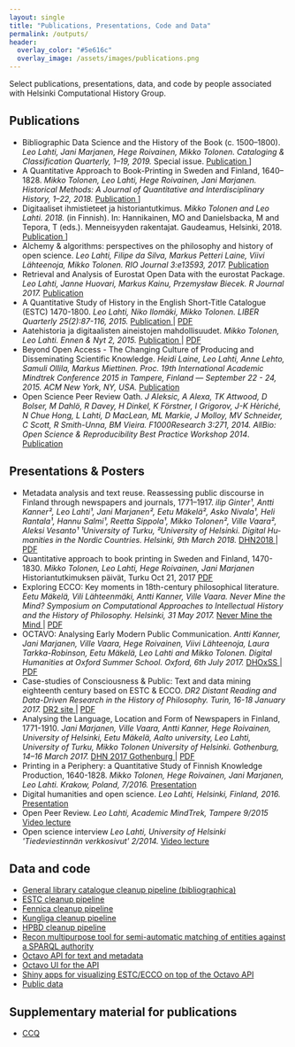 ```yaml
---
layout: single
title: "Publications, Presentations, Code and Data"
permalink: /outputs/
header:
  overlay_color: "#5e616c"
  overlay_image: /assets/images/publications.png
---
```


Select publications, presentations, data, and code by people associated with Helsinki Computational History Group.


## Publications

-  Bibliographic Data Science and the History of the Book (c. 1500–1800). *Leo Lahti, Jani Marjanen, Hege Roivainen, Mikko Tolonen. Cataloging & Classification Quarterly, 1–19, 2019.* Special issue. [Publication <i class="fa fa-link"></i>](http://doi.org/10.1080/01639374.2018.1543747)]
- A Quantitative Approach to Book-Printing in Sweden and Finland, 1640–1828. *Mikko Tolonen, Leo Lahti, Hege Roivainen, Jani Marjanen. Historical Methods: A Journal of Quantitative and Interdisciplinary History, 1–22, 2018.* [Publication <i class="fa fa-link"></i>](http://doi.org/10.1080/01615440.2018.1526657)]
- Digitaaliset ihmistieteet ja historiantutkimus. *Mikko Tolonen and Leo Lahti. 2018.* (in Finnish). In: Hannikainen, MO and Danielsbacka, M and Tepora, T (eds.). Menneisyyden rakentajat. Gaudeamus, Helsinki, 2018. [Publication <i class="fa fa-link"></i>](https://www.gaudeamus.fi/menneisyyden-rakentajat/)]
- Alchemy & algorithms: perspectives on the philosophy and history of open science. *Leo Lahti, Filipe da Silva, Markus Petteri Laine, Viivi Lähteenoja, Mikko Tolonen. RIO Journal 3:e13593, 2017.* [Publication <i class="fa fa-link"></i>](https://doi.org/10.3897/rio.3.e13593)
- Retrieval and Analysis of Eurostat Open Data with the eurostat Package. *Leo Lahti, Janne Huovari, Markus Kainu, Przemysław Biecek. R Journal 2017.* [Publication <i class="fa fa-link"></i>](https://journal.r-project.org/archive/2017/RJ-2017-019/index.html)
- A Quantitative Study of History in the English Short-Title Catalogue (ESTC) 1470-1800. *Leo Lahti, Niko Ilomäki, Mikko Tolonen. LIBER Quarterly 25(2):87-116, 2015.* [Publication <i class="fa fa-link"></i>](https://www.liberquarterly.eu/articles/10.18352/lq.10112/) \| [PDF <i class="fa fa-file-pdf-o"></i>](/assets/files/10112-21651-1-PB.pdf)
- Aatehistoria ja digitaalisten aineistojen mahdollisuudet. *Mikko Tolonen, Leo Lahti. Ennen & Nyt 2, 2015.* [Publication <i class="fa fa-link"></i>](http://www.ennenjanyt.net/2015/08/aatehistoria-ja-digitaalisten-aineistojen-mahdollisuudet/) \| [PDF <i class="fa fa-file-pdf-o"></i>](/assets/files/aatehistoria-ja-digitaalisten-aineistojen-mahdollisuudet.pdf)
- Beyond Open Access - The Changing Culture of Producing and Disseminating Scientific Knowledge. *Heidi Laine, Leo Lahti, Anne Lehto, Samuli Ollila, Markus Miettinen. Proc. 19th International Academic Mindtrek Conference 2015 in Tampere, Finland — September 22 - 24, 2015. ACM New York, NY, USA.* [Publication <i class="fa fa-link"></i>](http://dl.acm.org/citation.cfm?id=2818187)
- Open Science Peer Review Oath. *J Aleksic, A Alexa, TK Attwood, D Bolser, M Dahlö, R Davey, H Dinkel, K Förstner, I Grigorov, J-K Hèriché, N Chue Hong, L Lahti, D MacLean, ML Markie, J Molloy, MV Schneider, C Scott, R Smith-Unna, BM Vieira. F1000Research 3:271, 2014. AllBio: Open Science & Reproducibility Best Practice Workshop 2014*. [Publication <i class="fa fa-link"></i>](https://f1000research.com/articles/3-271/v2) 


## Presentations & Posters
- Metadata analysis and text reuse. Reassessing public discourse in Finland through newspapers and journals, 1771–1917. *ilip Ginter¹, Antti Kanner², Leo Lahti¹, Jani Marjanen², Eetu Mäkelä², Asko Nivala¹, Heli Rantala¹, Hannu Salmi¹, Reetta Sippola¹, Mikko Tolonen², Ville Vaara², Aleksi Vesanto¹
¹University of Turku, ²University of Helsinki. Di­gital Hu­man­it­ies in the Nor­dic Countries. Helsinki, 9th March 2018.* [DHN2018 <i class="fa fa-link"></i>](https://www.helsinki.fi/en/helsinki-centre-for-digital-humanities/dhn-2018) \| [PDF <i class="fa fa-file-pdf-o"></i>](/assets/files/COMHIS_poster_Metadata_analysis_and_text_reuse_DHN2018.pdf)
- Quantitative approach to book printing in Sweden and Finland, 1470-1830. *Mikko Tolonen, Leo Lahti, Hege Roivainen, Jani Marjanen* Historiantutkimuksen päivät, Turku Oct 21, 2017 [PDF <i class="fa fa-file-pdf-o"></i>](/assets/files/20171021-HiTu.pdf)
- Exploring ECCO: Key moments in 18th-century philosophical literature. *Eetu Mäkelä, Vili Lähteenmäki, Antti Kanner, Ville Vaara. Never Mine the Mind? Sym­posium on Com­pu­ta­tional Ap­proaches to In­tel­lec­tual His­tory and the His­tory of Philo­sophy. Helsinki, 31 May 2017.* [Never Mine the Mind <i class="fa fa-link"></i>](https://www.helsinki.fi/en/researchgroups/digital-humanities/never-mine-the-mind) \| [PDF <i class="fa fa-file-pdf-o"></i>](/assets/files/Never_Mine_the_Mind__COMHIS_Collective.pdf)
- OCTAVO: Analysing Early Modern Public Communication. *Antti Kanner, Jani Marjanen, Ville Vaara, Hege Roivainen, Viivi Lähteenoja, Laura Tarkka-Robinson, Eetu Mäkelä, Leo Lahti and Mikko Tolonen. Digital Humanities at Oxford Summer School. Oxford, 6th July 2017.* [DHOxSS <i class="fa fa-link"></i>](http://www.dhoxss.net/) \| [PDF <i class="fa fa-file-pdf-o"></i>](/assets/files/COMHIS_poster_OCTAVO_Analysing_Early_Modern_Public_Communication.pdf)
- Case-studies of Consciousness & Public: Text and data mining eighteenth century based on ESTC & ECCO. *DR2 Distant Reading and Data-Driven Research in the History of Philosophy. Turin, 16-18 January 2017.* [DR2 site <i class="fa fa-link"></i>](http://www.filosofia.unito.it/dr2/) \| [PDF <i class="fa fa-file-pdf-o"></i>](/assets/files/presentation_dr2turin2017.pdf)
- Analysing the Language, Location and Form of Newspapers in Finland, 1771-1910. *Jani Marjanen, Ville Vaara, Antti Kanner, Hege Roivainen, University of Helsinki, Eetu Mäkelä, Aalto university, Leo Lahti, University of Turku, Mikko Tolonen University of Helsinki. Gothenburg, 14–16 March 2017.* [DHN 2017 Gothenburg <i class="fa fa-link"></i>](http://dhn2017.eu/) \| [PDF <i class="fa fa-file-pdf-o"></i>](/assets/files/presentation_analysing-language--location-and-form_Gothenburg2017.pdf)
- Printing in a Periphery: a Quantitative Study of Finnish Knowledge Production, 1640-1828. *Mikko Tolonen, Hege Roivainen, Jani Marjanen, Leo Lahti. Krakow, Poland, 7/2016.* [Presentation <i class="fa fa-link"></i>](https://github.com/rOpenGov/fennica/blob/master/inst/examples/20160715-Krakow-Fennica.pdf)
- Digital humanities and open science. *Leo Lahti, Helsinki, Finland, 2016.* [Presentation <i class="fa fa-link"></i>](https://github.com/antagomir/antagomir.github.com/blob/master/files/publications/slides/20160916-HY-LeoLahti.pdf)
- Open Peer Review. *Leo Lahti, Academic MindTrek, Tampere 9/2015* [Video lecture <i class="fa fa-link"></i>](http://livestream.com/accounts/2914987/events/4349899/videos/100125511/player?autoPlay=false&height=360&mute=false&width=640)
- Open science interview *Leo Lahti, University of Helsinki 'Tiedeviestinnän verkkosivut' 2/2014.* [Video lecture <i class="fa fa-link"></i>](http://blogs.helsinki.fi/tiedeviestinta/2014/02/26/leo-lahti/)


## Data and code

- [General library catalogue cleanup pipeline (bibliographica) <i class="fa fa-link"></i>](https://github.com/COMHIS/bibliographica)
- [ESTC cleanup pipeline <i class="fa fa-link"></i>](https://github.com/COMHIS/estc)
- [Fennica cleanup pipeline <i class="fa fa-link"></i>](https://github.com/COMHIS/fennica)
- [Kungliga cleanup pipeline <i class="fa fa-link"></i>](https://github.com/COMHIS/kungliga)
- [HPBD cleanup pipeline <i class="fa fa-link"></i>](https://github.com/COMHIS/cerl)
- [Recon multipurpose tool for semi-automatic matching of entities against a SPARQL authority](https://github.com/jiemakel/recon)
- [Octavo API for text and metadata <i class="fa fa-link"></i>](https://github.com/jiemakel/octavo)
- [Octavo UI for the API <i class="fa fa-link"></i>](https://github.com/jiemakel/octavo-ui)
- [Shiny apps for visualizing ESTC/ECCO on top of the Octavo API <i class="fa fa-link"></i>](https://github.com/COMHIS/ecco-shinyapps)
- [Public data <i class="fa fa-link"></i>](https://github.com/COMHIS/data-public)

## Supplementary material for publications

- [CCQ](https://comhis.github.io/2019_CCQ/)




